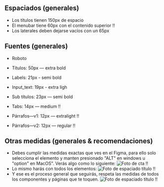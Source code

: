 ## Espaciados (generales)
- Los títulos tienen 150px de espacio
- El menubar tiene 60px con el contenido superior !!
- Los laterales deben dejarse vacíos con un 65px

## Fuentes (generales)
- Roboto
- Títulos: 50px — extra bold
- Labels: 21px - semi bold
- Input_text: 19px - extra ligh

- Sub títulos: 23px — semi bold
- Tabs: 14px — medium !!
- Párrafos—v1: 12px — extralight !!
- Párrafos—v2: 12px — regular !!

## Otras medidas (generales & recomendaciones)
- Debes cumplir las medidas exactas que ves en el Figma, para ello solo selecciona el elemento y manten presionado "ALT" en windows u "option" en MacOS". Verás algo como lo siguiente: 
![Foto de cta](./img/cta_button.png) !!
- Lo mismo harás con todos los elementos:
![Foto de espaciado título](./img/espacio_titulo.png) !!
- Y ese es el proceso general que seguirás, respeta las medidas de todos los componentes y páginas que te toquen.
![Foto de espaciado título](./img/perfil_stats_espaciado.png) !!